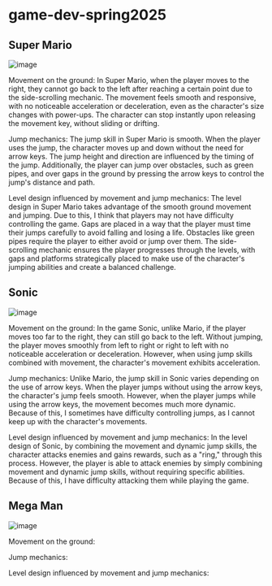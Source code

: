 # game-dev-spring2025


## Super Mario
![image](https://github.com/user-attachments/assets/5649c58b-8bbc-480d-bf7d-07e076f7c212)

Movement on the ground:
In Super Mario, when the player moves to the right, they cannot go back to the left after reaching a certain point due to the side-scrolling mechanic. The movement feels smooth and responsive, with no noticeable acceleration or deceleration, even as the character's size changes with power-ups. The character can stop instantly upon releasing the movement key, without sliding or drifting.

Jump mechanics:
The jump skill in Super Mario is smooth. When the player uses the jump, the character moves up and down without the need for arrow keys. The jump height and direction are influenced by the timing of the jump. Additionally, the player can jump over obstacles, such as green pipes, and over gaps in the ground by pressing the arrow keys to control the jump's distance and path.

Level design influenced by movement and jump mechanics:
The level design in Super Mario takes advantage of the smooth ground movement and jumping. Due to this, I think that players may not have difficulty controlling the game. Gaps are placed in a way that the player must time their jumps carefully to avoid falling and losing a life. Obstacles like green pipes require the player to either avoid or jump over them. The side-scrolling mechanic ensures the player progresses through the levels, with gaps and platforms strategically placed to make use of the character's jumping abilities and create a balanced challenge. 


## Sonic
![image](https://github.com/user-attachments/assets/0a5131ee-95ca-4357-9dcd-1b9e0f638da3)

Movement on the ground:
In the game Sonic, unlike Mario, if the player moves too far to the right, they can still go back to the left. Without jumping, the player moves smoothly from left to right or right to left with no noticeable acceleration or deceleration. However, when using jump skills combined with movement, the character's movement exhibits acceleration.

Jump mechanics:
Unlike Mario, the jump skill in Sonic varies depending on the use of arrow keys. When the player jumps without using the arrow keys, the character's jump feels smooth. However, when the player jumps while using the arrow keys, the movement becomes much more dynamic. Because of this, I sometimes have difficulty controlling jumps, as I cannot keep up with the character's movements.

Level design influenced by movement and jump mechanics:
In the level design of Sonic, by combining the movement and dynamic jump skills, the character attacks enemies and gains rewards, such as a "ring," through this process. However, the player is able to attack enemies by simply combining movement and dynamic jump skills, without requiring specific abilities. Because of this, I have difficulty attacking them while playing the game.


## Mega Man
![image](https://github.com/user-attachments/assets/a016565b-c449-4d02-80c9-348529fb24df)

Movement on the ground:


Jump mechanics:


Level design influenced by movement and jump mechanics:

